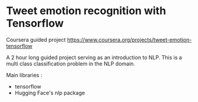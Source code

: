 # Tweet emotion recognition with Tensorflow
 Coursera guided project
https://www.coursera.org/projects/tweet-emotion-tensorflow

A 2 hour long guided project serving as an introduction to NLP.
This is a multi class classification problem in the NLP domain.

Main libraries :
- tensorflow
- Hugging Face's nlp package
